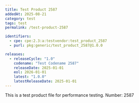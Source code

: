 ```yaml
---
title: Test Product 2587
addedAt: 2025-08-21
category: test
tags: test
permalink: /test-product-2587

identifiers:
  - cpe: cpe:2.3:a:testvendor:test_product_2587
  - purl: pkg:generic/test_product_2587@1.0.0

releases:
  - releaseCycle: "1.0"
    codename: "Test Codename 2587"
    releaseDate: 2025-01-01
    eol: 2026-01-01
    latest: "1.0.0"
    latestReleaseDate: 2025-01-01
---
```


This is a test product file for performance testing. Number: 2587
